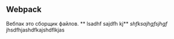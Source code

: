 ## Webpack

Вебпак это сборщик файлов. ** lsadhf sajdfh kj** _shfksajhgfsjhgf_ jhsdfhjashdfkajshdflkjas